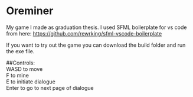 # Oreminer

My game I made as graduation thesis.
I used SFML boilerplate for vs code from here: https://github.com/rewrking/sfml-vscode-boilerplate

If you want to try out the game you can download the build folder and run the exe file.

##Controls:<br/>
WASD to move<br/>
F to mine<br/>
E to initiate dialogue<br/>
Enter to go to next page of dialogue

